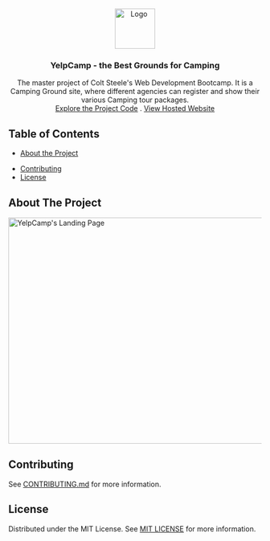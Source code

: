 <!-- Badges to be Included -->
<!-- [![Contributors][contributors-shield]][contributors-url]
[![Forks][forks-shield]][forks-url]
[![Stargazers][stars-shield]][stars-url]
[![Issues][issues-shield]][issues-url]
[![MIT License][license-shield]][license-url]
[![LinkedIn][linkedin-shield]][linkedin-url] -->

<!-- # YelpCamp - Best Grounds for Camping -->

<br />
<p align="center">
  <a href="https://github.com/rondon1947/YelpCamp">
    <img src="https://github.com/rondon1947/YelpCamp/blob/master/images/project_logo.png" alt="Logo" width="80" height="80">
  </a>
  <h3 align="center">YelpCamp - the Best Grounds for Camping</h3>
  <p align="center">
    The master project of Colt Steele's Web Development Bootcamp. It is a Camping Ground site, where different agencies can register and show their various Camping tour packages.
    <br />
    <a href="https://github.com/rondon1947/YelpCamp">Explore the Project Code</a>
    .
    <a href="https://murmuring-wave-18307.herokuapp.com/">View Hosted Website</a>
  </p>
</p>

<!-- TABLE OF CONTENTS -->
## Table of Contents

* [About the Project](#about-the-project)
  <!-- * [Built With](#built-with) -->
<!-- * [Getting Started](#getting-started)
  * [Prerequisites](#prerequisites)
  * [Installation](#installation)
* [Usage](#usage)
* [Roadmap](#roadmap) -->
* [Contributing](#contributing)
* [License](#license)
<!-- * [Contact](#contact)
* [Acknowledgements](#acknowledgements) -->



<!-- ABOUT THE PROJECT -->
## About The Project

<img src="(https://github.com/rondon1947/YelpCamp/blob/master/images/landing_page.png" alt="YelpCamp's Landing Page" width="700" height="450">

<!-- There are many great README templates available on GitHub, however, I didn't find one that really suit my needs so I created this enhanced one. I want to create a README template so amazing that it'll be the last one you ever need.

Here's why:
* Your time should be focused on creating something amazing. A project that solves a problem and helps others
* You shouldn't be doing the same tasks over and over like creating a README from scratch
* You should element DRY principles to the rest of your life :smile:

Of course, no one template will serve all projects since your needs may be different. So I'll be adding more in the near future. You may also suggest changes by forking this repo and creating a pull request or opening an issue.

A list of commonly used resources that I find helpful are listed in the acknowledgements. -->

<!-- ### Built With
This section should list any major frameworks that you built your project using. Leave any add-ons/plugins for the acknowledgements section. Here are a few examples.
* [Bootstrap](https://getbootstrap.com)
* [JQuery](https://jquery.com)
* [Laravel](https://laravel.com) -->



<!-- GETTING STARTED -->
<!-- ## Getting Started

This is an example of how you may give instructions on setting up your project locally.
To get a local copy up and running follow these simple example steps. -->

<!-- ### Prerequisites

This is an example of how to list things you need to use the software and how to install them. -->
<!-- * npm -->
<!-- ```sh -->
<!-- npm install npm@latest -g
``` -->

<!-- ### Installation

1. Get a free API Key at [https://example.com](https://example.com)
2. Clone the repo -->
<!-- ```sh -->
<!-- git clone https://github.com/your_username_/Project-Name.git -->
<!-- ```
3. Install NPM packages -->
<!-- ```sh -->
<!-- npm install -->
<!-- ```
4. Enter your API in `config.js`
```JS
const API_KEY = 'ENTER YOUR API';
``` -->



<!-- USAGE EXAMPLES -->
<!-- ## Usage

Use this space to show useful examples of how a project can be used. Additional screenshots, code examples and demos work well in this space. You may also link to more resources.

_For more examples, please refer to the [Documentation](https://example.com)_
 -->


<!-- ROADMAP -->
<!-- ## Roadmap

See the [open issues](https://github.com/othneildrew/Best-README-Template/issues) for a list of proposed features (and known issues). -->



<!-- CONTRIBUTING -->
## Contributing

See [CONTRIBUTING.md](https://github.com/rondon1947/YelpCamp/blob/master/CONTRIBUTING.md) for more information.




<!-- LICENSE -->
## License

Distributed under the MIT License. See [MIT LICENSE](https://github.com/rondon1947/YelpCamp/blob/master/LICENSE)<!-- `LICENSE`  --> for more information.



<!-- CONTACT -->
<!-- ## Contact -->
<!-- 
Your Name - [@your_twitter](https://twitter.com/your_username) - email@example.com

Project Link: [https://github.com/your_username/repo_name](https://github.com/your_username/repo_name) -->



<!-- ACKNOWLEDGEMENTS -->
<!-- ## Acknowledgements
* [GitHub Emoji Cheat Sheet](https://www.webpagefx.com/tools/emoji-cheat-sheet)
* [Img Shields](https://shields.io)
* [Choose an Open Source License](https://choosealicense.com)
* [GitHub Pages](https://pages.github.com)
* [Animate.css](https://daneden.github.io/animate.css)
* [Loaders.css](https://connoratherton.com/loaders)
* [Slick Carousel](https://kenwheeler.github.io/slick)
* [Smooth Scroll](https://github.com/cferdinandi/smooth-scroll)
* [Sticky Kit](http://leafo.net/sticky-kit)
* [JVectorMap](http://jvectormap.com)
* [Font Awesome](https://fontawesome.com) -->





<!-- MARKDOWN LINKS & IMAGES -->
<!-- https://www.markdownguide.org/basic-syntax/#reference-style-links -->
<!-- [contributors-shield]: https://img.shields.io/github/contributors/othneildrew/Best-README-Template.svg?style=flat-square
[contributors-url]: https://github.com/othneildrew/Best-README-Template/graphs/contributors
[forks-shield]: https://img.shields.io/github/forks/othneildrew/Best-README-Template.svg?style=flat-square
[forks-url]: https://github.com/othneildrew/Best-README-Template/network/members
[stars-shield]: https://img.shields.io/github/stars/othneildrew/Best-README-Template.svg?style=flat-square
[stars-url]: https://github.com/othneildrew/Best-README-Template/stargazers
[issues-shield]: https://img.shields.io/github/issues/othneildrew/Best-README-Template.svg?style=flat-square
[issues-url]: https://github.com/othneildrew/Best-README-Template/issues
[license-shield]: https://img.shields.io/github/license/othneildrew/Best-README-Template.svg?style=flat-square
[license-url]: https://github.com/othneildrew/Best-README-Template/blob/master/LICENSE.txt
[linkedin-shield]: https://img.shields.io/badge/-LinkedIn-black.svg?style=flat-square&logo=linkedin&colorB=555
[linkedin-url]: https://linkedin.com/in/othneildrew
[product-screenshot]: images/screenshot.png -->